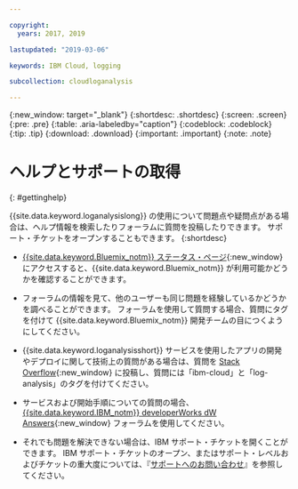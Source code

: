 ```yaml
---

copyright:
  years: 2017, 2019

lastupdated: "2019-03-06"

keywords: IBM Cloud, logging

subcollection: cloudloganalysis

---
```


{:new_window: target="_blank"}
{:shortdesc: .shortdesc}
{:screen: .screen}
{:pre: .pre}
{:table: .aria-labeledby="caption"}
{:codeblock: .codeblock}
{:tip: .tip}
{:download: .download}
{:important: .important}
{:note: .note}


# ヘルプとサポートの取得
{: #gettinghelp}

{{site.data.keyword.loganalysislong}} の使用について問題点や疑問点がある場合は、ヘルプ情報を検索したりフォーラムに質問を投稿したりできます。 サポート・チケットをオープンすることもできます。
{:shortdesc}

* [{{site.data.keyword.Bluemix_notm}} ステータス・ページ](https://developer.ibm.com/bluemix/support/#status){:new_window}にアクセスすると、{{site.data.keyword.Bluemix_notm}} が利用可能かどうかを確認することができます。

* フォーラムの情報を見て、他のユーザーも同じ問題を経験しているかどうかを調べることができます。 フォーラムを使用して質問する場合、質問にタグを付けて {{site.data.keyword.Bluemix_notm}} 開発チームの目につくようにしてください。
<!--Insert the appropriate Stack Overflow tag for your service for <service_keyword> in URL and text below:  -->
  * {{site.data.keyword.loganalysisshort}} サービスを使用したアプリの開発やデプロイに関して技術上の質問がある場合は、質問を [Stack Overflow](http://stackoverflow.com/search?q=log-analysis+ibm-cloud){:new_window} に投稿し、質問には「ibm-cloud」と「log-analysis」のタグを付けてください。
<!--Insert the appropriate dW Answers tag for your service for <service_keyword> in URL below:  -->
  * サービスおよび開始手順についての質問の場合、[{{site.data.keyword.IBM_notm}} developerWorks dW Answers](https://developer.ibm.com/answers/topics/log-analysis/?smartspace=ibm-cloud){:new_window} フォーラムを使用してください。

* それでも問題を解決できない場合は、IBM サポート・チケットを開くことができます。 IBM サポート・チケットのオープン、またはサポート・レベルおよびチケットの重大度については、『[サポートへのお問い合わせ](/docs/get-support?topic=get-support-getting-customer-support#getting-customer-support)』を参照してください。

